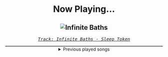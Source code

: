 <div align="center"> 
<h1>Now Playing...</h1>

![Infinite Baths](https://i.scdn.co/image/ab67616d00001e020e48dcb579fd8e59d0a3c218)
--
_<samp><a href="https://open.spotify.com/track/3lGs8BwNj35qaBx3uSOQdR">Track: Infinite Baths - Sleep Token</a></samp>_

<div style="border: 1px #4B5054 solid"></div>
<details>
  <summary>
    Previous played songs
  </summary>
  <table>
    <thead>
      <tr>
        <th>
          Artist
        </th>
        <th>
          Song
        </th>
        <th>
          Link
        </th>
      </tr>
    </thead>
    <tbody>
      <tr><td>Sleep Token</td><td>Infinite Baths</td><td><a href="https://open.spotify.com/track/3lGs8BwNj35qaBx3uSOQdR">https://open.spotify.com/track/3lGs8BwNj35qaBx3uSOQdR</a></td></tr><tr><td>Sleep Token</td><td>Even In Arcadia</td><td><a href="https://open.spotify.com/track/4IixOTCzviJgIigKleiVbo">https://open.spotify.com/track/4IixOTCzviJgIigKleiVbo</a></td></tr><tr><td>Sleep Token</td><td>Caramel</td><td><a href="https://open.spotify.com/track/1QrbZhFYlViXd60g130vw1">https://open.spotify.com/track/1QrbZhFYlViXd60g130vw1</a></td></tr><tr><td>Sleep Token</td><td>Provider</td><td><a href="https://open.spotify.com/track/7JVAVLkkhpKOp8g4jX5Z12">https://open.spotify.com/track/7JVAVLkkhpKOp8g4jX5Z12</a></td></tr><tr><td>Sleep Token</td><td>Gethsemane</td><td><a href="https://open.spotify.com/track/29JLgNBcOky7QB68OrvYxO">https://open.spotify.com/track/29JLgNBcOky7QB68OrvYxO</a></td></tr><tr><td>Sleep Token</td><td>Damocles</td><td><a href="https://open.spotify.com/track/3enIFKYJKSVyjXVzmup28I">https://open.spotify.com/track/3enIFKYJKSVyjXVzmup28I</a></td></tr><tr><td>Sleep Token</td><td>Emergence</td><td><a href="https://open.spotify.com/track/2OMjHcniFxzijWX7EaBrXE">https://open.spotify.com/track/2OMjHcniFxzijWX7EaBrXE</a></td></tr><tr><td>Sleep Token</td><td>Emergence</td><td><a href="https://open.spotify.com/track/2OMjHcniFxzijWX7EaBrXE">https://open.spotify.com/track/2OMjHcniFxzijWX7EaBrXE</a></td></tr><tr><td>Sleep Token</td><td>Look To Windward</td><td><a href="https://open.spotify.com/track/4Lojbtk7XNMdSKRHSFbdkm">https://open.spotify.com/track/4Lojbtk7XNMdSKRHSFbdkm</a></td></tr><tr><td>Sleep Token</td><td>Past Self</td><td><a href="https://open.spotify.com/track/0Uvf2v96tJ5CuyK0LtyAgd">https://open.spotify.com/track/0Uvf2v96tJ5CuyK0LtyAgd</a></td></tr><tr><td>Sleep Token</td><td>Dangerous</td><td><a href="https://open.spotify.com/track/105Fwh9wijwT41rrfgSnrE">https://open.spotify.com/track/105Fwh9wijwT41rrfgSnrE</a></td></tr><tr><td>Sleep Token</td><td>Infinite Baths</td><td><a href="https://open.spotify.com/track/3lGs8BwNj35qaBx3uSOQdR">https://open.spotify.com/track/3lGs8BwNj35qaBx3uSOQdR</a></td></tr><tr><td>Sleep Token</td><td>Even In Arcadia</td><td><a href="https://open.spotify.com/track/4IixOTCzviJgIigKleiVbo">https://open.spotify.com/track/4IixOTCzviJgIigKleiVbo</a></td></tr><tr><td>Sleep Token</td><td>Caramel</td><td><a href="https://open.spotify.com/track/1QrbZhFYlViXd60g130vw1">https://open.spotify.com/track/1QrbZhFYlViXd60g130vw1</a></td></tr><tr><td>Sleep Token</td><td>Provider</td><td><a href="https://open.spotify.com/track/7JVAVLkkhpKOp8g4jX5Z12">https://open.spotify.com/track/7JVAVLkkhpKOp8g4jX5Z12</a></td></tr><tr><td>Sleep Token</td><td>Damocles</td><td><a href="https://open.spotify.com/track/3enIFKYJKSVyjXVzmup28I">https://open.spotify.com/track/3enIFKYJKSVyjXVzmup28I</a></td></tr><tr><td>Sleep Token</td><td>Emergence</td><td><a href="https://open.spotify.com/track/2OMjHcniFxzijWX7EaBrXE">https://open.spotify.com/track/2OMjHcniFxzijWX7EaBrXE</a></td></tr><tr><td>Sleep Token</td><td>Look To Windward</td><td><a href="https://open.spotify.com/track/4Lojbtk7XNMdSKRHSFbdkm">https://open.spotify.com/track/4Lojbtk7XNMdSKRHSFbdkm</a></td></tr><tr><td>SkyDxddy</td><td>Pretty Distraction</td><td><a href="https://open.spotify.com/track/6cPh0IceWYeMEeYmbSgIMG">https://open.spotify.com/track/6cPh0IceWYeMEeYmbSgIMG</a></td></tr><tr><td>Rustage</td><td>Leaders of History</td><td><a href="https://open.spotify.com/track/3lMzU05yGrGxBzj7nOzdxX">https://open.spotify.com/track/3lMzU05yGrGxBzj7nOzdxX</a></td></tr>
    </tbody>
  </table>
</details>

</div>

